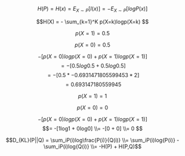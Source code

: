 $$H(P) = H(x) = E_{X \sim P}[I(x)] = -E_{X \sim P} [logP(x)]$$ 

$$H(X) = - \sum_{k=1}^K p(X=k)logp(X=k) $$

$$p(X=1)= 0.5$$

$$p(X=0)= 0.5$$

$$-[p(X=0)logp(X=0) + p(X=1)logp(X=1)]$$
$$= -[0.5log0.5 + 0.5log0.5]$$
$$= -[0.5 * -0.6931471805599453 * 2] $$
$$= 0.693147180559945 $$
$$ $$


$$p(X=1)= 1$$

$$p(X=0)= 0$$

$$-[p(X=0)logp(X=0) + p(X=1)logp(X=1)]$$
$$= -[1log1 + 0log0] \\= -[0 + 0] \\= 0 $$
$$ $$

$$D_{KL}(P||Q) = \sum_iP(i)log\frac{P(i)}{Q(i)} 
\\= \sum_iP(i)log{P(i)} - \sum_iP(i)log{Q(i)} 
\\= -H(P) + H(P,Q)$$
